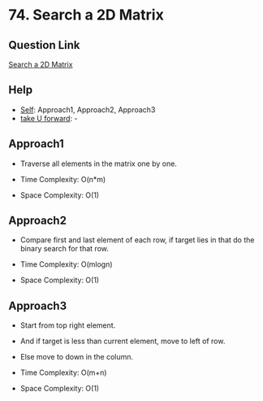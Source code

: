 
# 74. Search a 2D Matrix


## Question Link

[Search a 2D Matrix](https://leetcode.com/problems/search-a-2d-matrix/)

## Help

- [Self](#): Approach1, Approach2, Approach3
- [take U forward](https://www.youtube.com/watch?list=PLgUwDviBIf0rPG3Ictpu74YWBQ1CaBkm2&v=ZYpYur0znng): -


## Approach1

- Traverse all elements in the matrix one by one.

- Time Complexity: O(n*m)

- Space Complexity: O(1)

## Approach2

- Compare first and last element of each row, if target lies in that do the binary search for that row.

- Time Complexity: O(mlogn)

- Space Complexity: O(1)

## Approach3

- Start from top right element.

- And if target is less than current element, move to left of row.

- Else move to down in the column.

- Time Complexity: O(m+n)

- Space Complexity: O(1)


